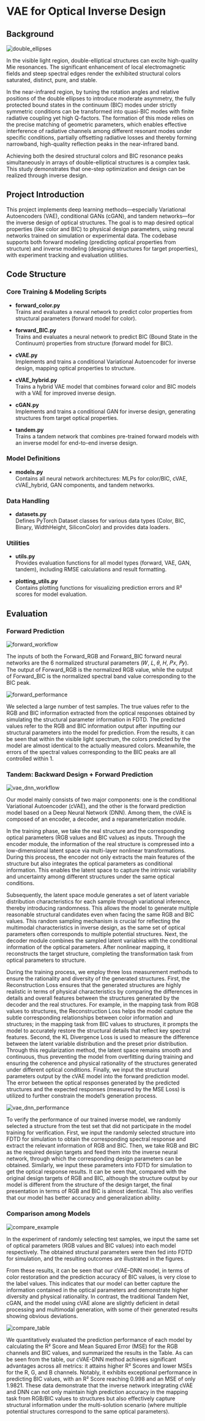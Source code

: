 # VAE for Optical Inverse Design

## Background

![double_ellipses](imgs/ellipse.png)

In the visible light region, double-elliptical structures can excite high-quality Mie resonances. 
The significant enhancement of local electromagnetic fields and steep spectral edges render the exhibited structural colors saturated, distinct, pure, and stable.

In the near-infrared region, by tuning the rotation angles and relative positions of the double ellipses to introduce moderate asymmetry, the fully protected bound states in the continuum (BIC) modes under strictly symmetric conditions can be transformed into quasi-BIC modes with finite radiative coupling yet high Q-factors. 
The formation of this mode relies on the precise matching of geometric parameters, which enables effective interference of radiative channels among different resonant modes under specific conditions, partially offsetting radiative losses and thereby forming narrowband, high-quality reflection peaks in the near-infrared band.

Achieving both the desired structural colors and BIC resonance peaks simultaneously in arrays of double-elliptical structures is a complex task.
This study demonstrates that one-step optimization and design can be realized through inverse design.

## Project Introduction

This project implements deep learning methods—especially Variational Autoencoders (VAE), conditional GANs (cGAN), and tandem networks—for the inverse design of optical structures. The goal is to map desired optical properties (like color and BIC) to physical design parameters, using neural networks trained on simulation or experimental data. The codebase supports both forward modeling (predicting optical properties from structure) and inverse modeling (designing structures for target properties), with experiment tracking and evaluation utilities.


## Code Structure

### Core Training & Modeling Scripts

- **forward_color.py**  
  Trains and evaluates a neural network to predict color properties from structural parameters (forward model for color).

- **forward_BIC.py**  
  Trains and evaluates a neural network to predict BIC (Bound State in the Continuum) properties from structure (forward model for BIC).

- **cVAE.py**  
  Implements and trains a conditional Variational Autoencoder for inverse design, mapping optical properties to structure.

- **cVAE_hybrid.py**  
  Trains a hybrid VAE model that combines forward color and BIC models with a VAE for improved inverse design.

- **cGAN.py**  
  Implements and trains a conditional GAN for inverse design, generating structures from target optical properties.

- **tandem.py**  
  Trains a tandem network that combines pre-trained forward models with an inverse model for end-to-end inverse design.

### Model Definitions

- **models.py**  
  Contains all neural network architectures: MLPs for color/BIC, cVAE, cVAE_hybrid, GAN components, and tandem networks.

### Data Handling

- **datasets.py**  
  Defines PyTorch Dataset classes for various data types (Color, BIC, Binary, WidthHeight, SiliconColor) and provides data loaders.

### Utilities

- **utils.py**  
  Provides evaluation functions for all model types (forward, VAE, GAN, tandem), including RMSE calculations and result formatting.

- **plotting_utils.py**  
  Contains plotting functions for visualizing prediction errors and R² scores for model evaluation.


## Evaluation

### Forward Prediction

![forward_workflow](imgs/forward.png)

The inputs of both the Forward_RGB and Forward_BIC forward neural networks are the 6 normalized structural parameters (𝑊, 𝐿, 𝜃, 𝐻, 𝑃𝑥, 𝑃𝑦). The output of Forward_RGB is the normalized RGB value, while the output of Forward_BIC is the normalized spectral band value corresponding to the BIC peak.

![forward_performance](imgs/forward_visual.png)

We selected a large number of test samples. The true values refer to the RGB and BIC information extracted from the optical responses obtained by simulating the structural parameter information in FDTD. The predicted values refer to the RGB and BIC information output after inputting our structural parameters into the model for prediction. From the results, it can be seen that within the visible light spectrum, the colors predicted by the model are almost identical to the actually measured colors. Meanwhile, the errors of the spectral values corresponding to the BIC peaks are all controlled within 1. 

### Tandem: Backward Design + Forward Prediction

![vae_dnn_workflow](imgs/vae_dnn.png)

Our model mainly consists of two major components: one is the conditional Variational Autoencoder (cVAE), and the other is the forward prediction model based on a Deep Neural Network (DNN). Among them, the cVAE is composed of an encoder, a decoder, and a reparameterization module.  

In the training phase, we take the real structure and the corresponding optical parameters (RGB values and BIC values) as inputs. Through the encoder module, the information of the real structure is compressed into a low-dimensional latent space via multi-layer nonlinear transformations. During this process, the encoder not only extracts the main features of the structure but also integrates the optical parameters as conditional information. This enables the latent space to capture the intrinsic variability and uncertainty among different structures under the same optical conditions.  

Subsequently, the latent space module generates a set of latent variable distribution characteristics for each sample through variational inference, thereby introducing randomness. This allows the model to generate multiple reasonable structural candidates even when facing the same RGB and BIC values. This random sampling mechanism is crucial for reflecting the multimodal characteristics in inverse design, as the same set of optical parameters often corresponds to multiple potential structures. Next, the decoder module combines the sampled latent variables with the conditional information of the optical parameters. After nonlinear mapping, it reconstructs the target structure, completing the transformation task from optical parameters to structure.  

During the training process, we employ three loss measurement methods to ensure the rationality and diversity of the generated structures. First, the Reconstruction Loss ensures that the generated structures are highly realistic in terms of physical characteristics by comparing the differences in details and overall features between the structures generated by the decoder and the real structures. For example, in the mapping task from RGB values to structures, the Reconstruction Loss helps the model capture the subtle corresponding relationships between color information and structures; in the mapping task from BIC values to structures, it prompts the model to accurately restore the structural details that reflect key spectral features. Second, the KL Divergence Loss is used to measure the difference between the latent variable distribution and the preset prior distribution. Through this regularization method, the latent space remains smooth and continuous, thus preventing the model from overfitting during training and ensuring the coherence and physical rationality of the structures generated under different optical conditions. Finally, we input the structural parameters output by the cVAE model into the forward prediction model. The error between the optical responses generated by the predicted structures and the expected responses (measured by the MSE Loss) is utilized to further constrain the model’s generation process.

![vae_dnn_performance](imgs/vae_dnn_visual.png)

To verify the performance of our trained inverse model, we randomly selected a structure from the test set that did not participate in the model training for verification. First, we input the randomly selected structure into FDTD for simulation to obtain the corresponding spectral response and extract the relevant information of RGB and BIC. Then, we take RGB and BIC as the required design targets and feed them into the inverse neural network, through which the corresponding design parameters can be obtained. Similarly, we input these parameters into FDTD for simulation to get the optical response results. It can be seen that, compared with the original design targets of RGB and BIC, although the structure output by our model is different from the structure of the design target, the final presentation in terms of RGB and BIC is almost identical. This also verifies that our model has better accuracy and generalization ability.

### Comparison among Models

![compare_example](imgs/compare1.png)

In the experiment of randomly selecting test samples, we input the same set of optical parameters (RGB values and BIC values) into each model respectively. The obtained structural parameters were then fed into FDTD for simulation, and the resulting outcomes are illustrated in the figures. 

From these results, it can be seen that our cVAE–DNN model, in terms of color restoration and the prediction accuracy of BIC values, is very close to the label values. This indicates that our model can better capture the information contained in the optical parameters and demonstrate higher diversity and physical rationality. In contrast, the traditional Tandem Net, cGAN, and the model using cVAE alone are slightly deficient in detail processing and multimodal generation, with some of their generated results showing obvious deviations.

![compare_table](imgs/compare2.png)

We quantitatively evaluated the prediction performance of each model by calculating the R² Score and Mean Squared Error (MSE) for the RGB channels and BIC values, and summarized the results in the Table. As can be seen from the table, our cVAE-DNN method achieves significant advantages across all metrics: it attains higher R² Scores and lower MSEs for the R, G, and B channels. Notably, it exhibits exceptional performance in predicting BIC values, with an R² Score reaching 0.998 and an MSE of only 1.9821. These data demonstrate that the inverse network integrating cVAE and DNN can not only maintain high prediction accuracy in the mapping task from RGB/BIC values to structures but also effectively capture structural information under the multi-solution scenario (where multiple potential structures correspond to the same optical parameters).


